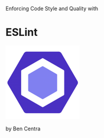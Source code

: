 
Enforcing Code Style and Quality with

# ESLint

<img src="./resources/eslint-logo.png" alt="ESLint Logo" width="200"/>

by Ben Centra
